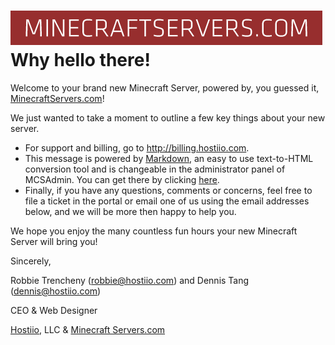 ![MinecraftServers.com](../images/logo.png)
Why hello there!
=============

Welcome to your brand new Minecraft Server, powered by, you guessed it, [MinecraftServers.com](http://minecraftservers.com)!

We just wanted to take a moment to outline a few key things about your new server.

* For support and billing, go to <http://billing.hostiio.com>.
* This message is powered by [Markdown](http://daringfireball.net/projects/markdown/), an easy to use text-to-HTML conversion tool and is changeable in the administrator panel of MCSAdmin. You can get there by clicking [here](admin/landing.php).
* Finally, if you have any questions, comments or concerns, feel free to file a ticket in the portal or email one of us using the email addresses below, and we will be more then happy to help you.

We hope you enjoy the many countless fun hours your new Minecraft Server will bring you!

Sincerely,

Robbie Trencheny (<robbie@hostiio.com>) and Dennis Tang (<dennis@hostiio.com>)

CEO & Web Designer

[Hostiio](http://hostiio.com), LLC & [Minecraft Servers.com](http://minecraftservers.com)
